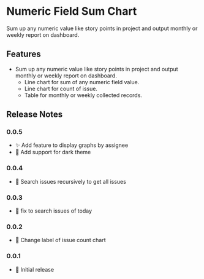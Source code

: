 # Numeric Field Sum Chart

Sum up any numeric value like story points in project and output monthly or weekly report on dashboard.

## Features

- Sum up any numeric value like story points in project and output monthly or weekly report on dashboard.
  - Line chart for sum of any numeric field value.
  - Line chart for count of issue.
  - Table for monthly or weekly collected records.

## Release Notes

### 0.0.5

- ✨ Add feature to display graphs by assignee
- 💄 Add support for dark theme

### 0.0.4

- 🐛 Search issues recursively to get all issues

### 0.0.3

- 🐛 fix to search issues of today

### 0.0.2

- 💄 Change label of issue count chart

### 0.0.1

- 🎉 Initial release
